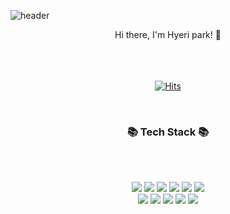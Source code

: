 
![header](https://capsule-render.vercel.app/api?type=waving&color=f95965&height=250&section=header&text=hyeri%20place&fontColor=FFFAFA&fontSize=90)


<!-- ![header](https://capsule-render.vercel.app/api?type=waving&color=f95965&height=300&section=header&text=hyeri%20place&fontColor=FFFAFA&fontSize=90)
<img src="https://img.shields.io/badge/Python-3766AB?style=flat-square&logo=Python&logoColor=white"/></a> -->

<p align="center">
<div align=center>
Hi there, I'm Hyeri park! 👋 <br><br><br><br>
  
[![Hits](https://hits.seeyoufarm.com/api/count/incr/badge.svg?url=https%3A%2F%2Fgithub.com%2Fhyerihello&count_bg=%23FFABCF&title_bg=%23555555&icon=&icon_color=%23E7E7E7&title=hits&edge_flat=false)](https://github.com/hyerihello)

</div>
</p><br>

<h3 align="center"> 📚 Tech Stack 📚</h3><br><br>

<p align="center">
  <img src="https://img.shields.io/badge/Java-007396?style=flat-the-square&logo=Java&logoColor=white"/></a>
  <img src="https://img.shields.io/badge/php-#777BB4?style=flat-the-square&logo=php&logoColor=white"/></a>
  <img src="https://img.shields.io/badge/Python-3766AB?style=flat-the-square&logo=Python&logoColor=white"/></a> 
  <img src="https://img.shields.io/badge/Oracle-F80000?style=flat-the-square&logo=Oracle&logoColor=white"/></a> 
  <img src="https://img.shields.io/badge/MongoDB-47A248?style=flat-the-square&logo=MongoDB&logoColor=white"/></a>
  <img src="https://img.shields.io/badge/JavaScript-F7DF1E?style=flat-the-square&logo=JavaScript&logoColor=white"/></a><br>
  <img src="https://img.shields.io/badge/PyTorch-EE4C2C?sstyle=flat-the-square&logo=PyTorch&logoColor=white"/></a>
  <img src="https://img.shields.io/badge/Keras-D00000?style=flat-the-square&logo=Keras&logoColor=white"/></a>
  <img src="https://img.shields.io/badge/Jupyter-F37626?style=flat-the-square&logo=Jupyter&logoColor=white"/></a>
  <img src="https://img.shields.io/badge/html-E34F26?style=flat-the-square&logo=html5&logoColor=white">
  <img src="https://img.shields.io/badge/css-1572B6?style=flat-the-square&logo=css3&logoColor=white">
</p>
<br><br>




<!-- <h3 align="center">🌈 Follow Me 🌈</h3>
<p align="center">
  <a href="https://velog.io/@hyeinisfree"><img src="https://img.shields.io/badge/Tech%20Blog-11B48A?style=flat-square&logo=Vimeo&logoColor=white&link=https://velog.io/@hyeinisfree"/></a>&nbsp
  <a href="https://www.instagram.com/hye_inisfree/"><img src="https://img.shields.io/badge/Instagram-E4405F?style=flat-square&logo=Instagram&logoColor=white&link=https://www.instagram.com/hye_inisfree/"/></a>&nbsp
  <a href="mailto:hyerihello@gmail.com"><img src="https://img.shields.io/badge/Gmail-d14836?style=flat-square&logo=Gmail&logoColor=white&link=hyerihello@gmail.com"/></a>
</p> -->

